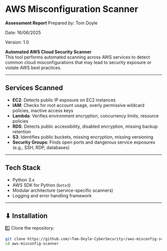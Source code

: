 # AWS Misconfiguration Scanner

**Assessment Report**
  Prepared by: Tom Doyle
  
  Date: 16/06/2025
  
  Version: 1.0

**Automated AWS Cloud Security Scanner**  
This tool performs automated scanning across AWS services to detect common cloud misconfigurations that may lead to security exposure or violate AWS best practices.

---

## Services Scanned

- **EC2**: Detects public IP exposure on EC2 instances
- **IAM**: Checks for root account usage, overly permissive wildcard policies, inactive access keys
- **Lambda**: Verifies environment encryption, concurrency limits, resource policies
- **RDS**: Detects public accessibility, disabled encryption, missing backup retention
- **S3**: Identifies public buckets, missing encryption, missing versioning
- **Security Groups**: Finds open ports and dangerous service exposures (e.g., SSH, RDP, databases)

---

## Tech Stack

- Python 3.x
- AWS SDK for Python (`boto3`)
- Modular architecture (service-specific scanners)
- Logging and error handling framework

---

## ⬇ Installation

1️⃣ Clone the repository:

```bash
git clone https://github.com/<Tom-Doyle-CyberSecurity>/aws-misconfig-scanner.git
cd aws-misconfig-scanner
